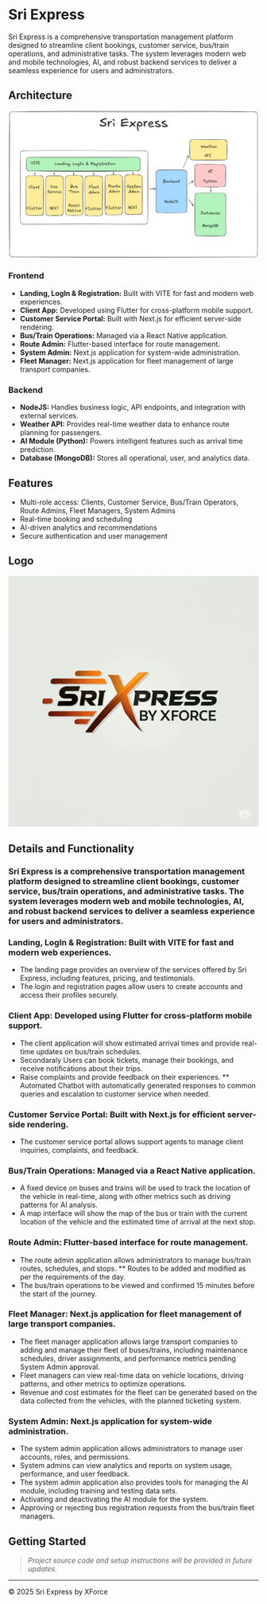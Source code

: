 # Sri Express

Sri Express is a comprehensive transportation management platform designed to streamline client bookings, customer service, bus/train operations, and administrative tasks. The system leverages modern web and mobile technologies, AI, and robust backend services to deliver a seamless experience for users and administrators.

## Architecture

![Architecture Diagram](Architecture.png)

### Frontend

- **Landing, LogIn & Registration:** Built with VITE for fast and modern web experiences.
- **Client App:** Developed using Flutter for cross-platform mobile support.
- **Customer Service Portal:** Built with Next.js for efficient server-side rendering.
- **Bus/Train Operations:** Managed via a React Native application.
- **Route Admin:** Flutter-based interface for route management.
- **System Admin:** Next.js application for system-wide administration.
- **Fleet Manager:** Next.js application for fleet management of large transport companies.

### Backend

- **NodeJS:** Handles business logic, API endpoints, and integration with external services.
- **Weather API:** Provides real-time weather data to enhance route planning for passengers.
- **AI Module (Python):** Powers intelligent features such as arrival time prediction.
- **Database (MongoDB):** Stores all operational, user, and analytics data.

## Features

- Multi-role access: Clients, Customer Service, Bus/Train Operators, Route Admins, Fleet Managers, System Admins
- Real-time booking and scheduling
- AI-driven analytics and recommendations
- Secure authentication and user management

## Logo

![Sri Express Logo](Logo.jpeg)


## Details and Functionality
### Sri Express is a comprehensive transportation management platform designed to streamline client bookings, customer service, bus/train operations, and administrative tasks. The system leverages modern web and mobile technologies, AI, and robust backend services to deliver a seamless experience for users and administrators.

### Landing, LogIn & Registration: Built with VITE for fast and modern web experiences.
* The landing page provides an overview of the services offered by Sri Express, including features, pricing, and testimonials. 
* The login and registration pages allow users to create accounts and access their profiles securely.
### Client App: Developed using Flutter for cross-platform mobile support.
* The client application will show estimated arrival times and provide real-time updates on bus/train schedules.
* Secondaraly Users can book tickets, manage their bookings, and receive notifications about their trips.
* Raise complaints and provide feedback on their experiences.
** Automated Chatbot with automatically generated responses to common queries and escalation to customer service when needed.


### Customer Service Portal: Built with Next.js for efficient server-side rendering.
* The customer service portal allows support agents to manage client inquiries, complaints, and feedback.


### Bus/Train Operations: Managed via a React Native application.
* A fixed device on buses and trains will be used to track the location of the vehicle in real-time, along with other metrics such as driving patterns for AI analysis.
* A map interface will show the map of the bus or train with the current location of the vehicle and the estimated time of arrival at the next stop.

### Route Admin: Flutter-based interface for route management.
* The route admin application allows administrators to manage bus/train routes, schedules, and stops.
** Routes to be added and modified as per the requirements of the day.
* The bus/train operations to be viewed and confirmed 15 minutes before the start of the journey.

### Fleet Manager: Next.js application for fleet management of large transport companies.
* The fleet manager application allows large transport companies to adding and manage their fleet of buses/trains, including maintenance schedules, driver assignments, and performance metrics pending System Admin approval.
* Fleet managers can view real-time data on vehicle locations, driving patterns, and other metrics to optimize operations.
* Revenue and cost estimates for the fleet can be generated based on the data collected from the vehicles, with the planned ticketing system.

### System Admin: Next.js application for system-wide administration.
* The system admin application allows administrators to manage user accounts, roles, and permissions.
* System admins can view analytics and reports on system usage, performance, and user feedback.
* The system admin application also provides tools for managing the AI module, including training and testing data sets.
* Activating and deactivating the AI module for the system.
* Approving or rejecting bus registration requests from the bus/train fleet managers.


## Getting Started

> _Project source code and setup instructions will be provided in future updates._

---

© 2025 Sri Express by XForce
